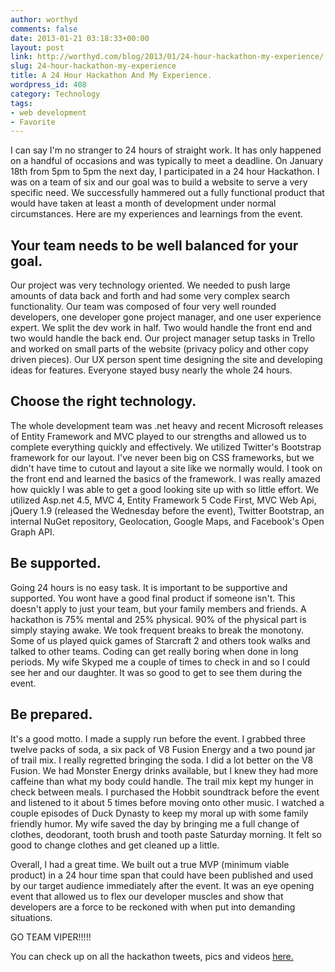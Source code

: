 ```yaml
---
author: worthyd
comments: false
date: 2013-01-21 03:18:33+00:00
layout: post
link: http://worthyd.com/blog/2013/01/24-hour-hackathon-my-experience/
slug: 24-hour-hackathon-my-experience
title: A 24 Hour Hackathon And My Experience.
wordpress_id: 408
category: Technology
tags:
- web development
- Favorite
---
```


I can say I'm no stranger to 24 hours of straight work. It has only happened on a handful of occasions and was typically to meet a deadline. On January 18th from 5pm to 5pm the next day, I participated in a 24 hour Hackathon. I was on a team of six and our goal was to build a website to serve a very specific need. We successfully hammered out a fully functional product that would have taken at least a month of development under normal circumstances. Here are my experiences and learnings from the event.
<!-- more -->


## Your team needs to be well balanced for your goal.


Our project was very technology oriented. We needed to push large amounts of data back and forth and had some very complex search functionality. Our team was composed of four very well rounded developers, one developer gone project manager, and one user experience expert. We split the dev work in half. Two would handle the front end and two would handle the back end. Our project manager setup tasks in Trello and worked on small parts of the website (privacy policy and other copy driven pieces). Our UX person spent time designing the site and developing ideas for features. Everyone stayed busy nearly the whole 24 hours.


## Choose the right technology.


The whole development team was .net heavy and recent Microsoft releases of Entity Framework and MVC played to our strengths and allowed us to complete everything quickly and effectively. We utilized Twitter's Bootstrap framework for our layout. I've never been big on CSS frameworks, but we didn't have time to cutout and layout a site like we normally would. I took on the front end and learned the basics of the framework. I was really amazed how quickly I was able to get a good looking site up with so little effort.  We utilized Asp.net 4.5, MVC 4, Entity Framework 5 Code First, MVC Web Api, jQuery 1.9 (released the Wednesday before the event), Twitter Bootstrap, an internal NuGet repository, Geolocation, Google Maps, and Facebook's Open Graph API.


## Be supported.


Going 24 hours is no easy task. It is important to be supportive and supported. You wont have a good final product if someone isn't. This doesn't apply to just your team, but your family members and friends. A hackathon is 75% mental and 25% physical. 90% of the physical part is simply staying awake. We took frequent breaks to break the monotony. Some of us played quick games of Starcraft 2 and others took walks and talked to other teams. Coding can get really boring when done in long periods.  My wife Skyped me a couple of times to check in and so I could see her and our daughter.  It was so good to get to see them during the event.  


## Be prepared.


It's a good motto. I made a supply run before the event. I grabbed three twelve packs of soda, a six pack of V8 Fusion Energy and a two pound jar of trail mix.  I really regretted bringing the soda. I did a lot better on the V8 Fusion.  We had Monster Energy drinks available, but I knew they had more caffeine than what my body could handle.  The trail mix kept my hunger in check between meals. I purchased the Hobbit soundtrack before the event and listened to it about 5 times before moving onto other music.  I watched a couple episodes of Duck Dynasty to keep my moral up with some family friendly humor.  My wife saved the day by bringing me a full change of clothes, deodorant, tooth brush and tooth paste Saturday morning. It felt so good to change clothes and get cleaned up a little.

Overall, I had a great time.  We built out a true MVP (minimum viable product) in a 24 hour time span that could have been published and used by our target audience immediately after the event.  It was an eye opening event that allowed us to flex our developer muscles and show that developers are a force to be reckoned with when put into demanding situations.  

GO TEAM VIPER!!!!!

You can check up on all the hackathon tweets, pics and videos [here.](http://storify.com/kariwethington/rockfishhackathon2013)
